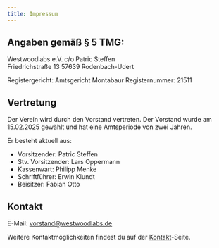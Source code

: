```yaml
---
title: Impressum
---
```


## Angaben gemäß § 5 TMG:
Westwoodlabs e.V.
c/o Patric Steffen  
Friedrichstraße 13 
57639 Rodenbach-Udert


Registergericht: Amtsgericht Montabaur
Registernummer: 21511

## Vertretung
Der Verein wird durch den Vorstand vertreten. Der Vorstand wurde am 15.02.2025 gewählt und hat eine Amtsperiode von zwei Jahren.

Er besteht aktuell aus:
- Vorsitzender: Patric Steffen
- Stv. Vorsitzender: Lars Oppermann
- Kassenwart: Philipp Menke
- Schriftführer: Erwin Klundt
- Beisitzer: Fabian Otto

## Kontakt

E-Mail: vorstand@westwoodlabs.de

Weitere Kontaktmöglichkeiten findest du auf der [Kontakt](/contact)-Seite.

